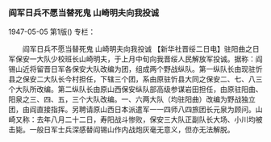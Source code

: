 ### 阎军日兵不愿当替死鬼  山崎明夫向我投诚

1947-05-05
第1版()
专栏：

　　阎军日兵不愿当替死鬼
    山崎明夫向我投诚
    【新华社晋绥二日电】驻阳曲之日军保安一大队少校班长山崎明夫，于上月中旬向我晋绥人民解放军投诚。据称：阎锡山近将留晋日军各保安大队改编为团，组成两个野战纵队。第一纵队长由现驻忻县之保安二大队长今村担任，下辖三个团，系由原驻忻县大同之保安二、七、八三个大队所改编。第二纵队长由原山西保安纵队部高级参谋岩田担任，由原驻阳曲、阳泉之三、四、五，三个大队改编。一、六两大队（均驻阳曲）改编为野战独立团，由阎直接指挥。另聘请原山西日本派遣军一一四师八四旅团长元泉为顾问。山崎又称：去年八月二十二日，寿阳战斗惨败，保安三大队正副队长大场、小川均被击毙。一般日军士兵深感替阎锡山作内战炮灰毫无意义，但亦无法解脱。
